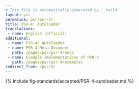 ```yaml
---
# This file is automatically generated by `_build`.
layout: psr
permalink: psr/psr-4/
title: PSR-4: Autoloader
translations:
 - name: English (official)
additional:
 - name: PSR-4: Autoloader
 - name: PSR-4 Meta Document
   path: /pages/psr/psr-4/meta
 - name: Example Implementations of PSR-4
   path: /pages/psr/psr-4/examples
redirect_from: /psr/4/
---
```


{% include fig-standards/accepted/PSR-4-autoloader.md %}

